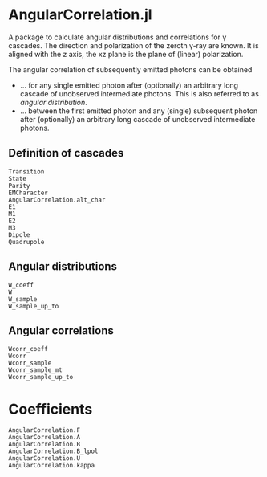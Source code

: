 # AngularCorrelation.jl

A package to calculate angular distributions and correlations for γ cascades.
The direction and polarization of the zeroth γ-ray are known.
It is aligned with the z axis, the xz plane is the plane of (linear) polarization.

The angular correlation of subsequently emitted photons can be obtained
- … for any single emitted photon after (optionally) an arbitrary long cascade of unobserved intermediate photons.
  This is also referred to as *angular distribution*.
- … between the first emitted photon and any (single) subsequent photon after (optionally) an arbitrary long cascade of unobserved intermediate photons.

## Definition of cascades

```@docs
Transition
State
Parity
EMCharacter
AngularCorrelation.alt_char
E1
M1
E2
M3
Dipole
Quadrupole
```

## Angular distributions

```@docs
W_coeff
W
W_sample
W_sample_up_to
```

## Angular correlations


```@docs
Wcorr_coeff
Wcorr
Wcorr_sample
Wcorr_sample_mt
Wcorr_sample_up_to
```

# Coefficients

```@docs
AngularCorrelation.F
AngularCorrelation.A
AngularCorrelation.B
AngularCorrelation.B_lpol
AngularCorrelation.U
AngularCorrelation.kappa
```
